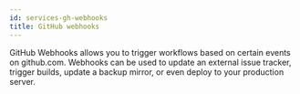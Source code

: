 ```yaml
---
id: services-gh-webhooks
title: GitHub webhooks
---
```


GitHub Webhooks allows you to trigger workflows based on certain events on
github.com. Webhooks can be used to update an external issue tracker,
trigger builds, update a backup mirror, or even deploy to your production server.
